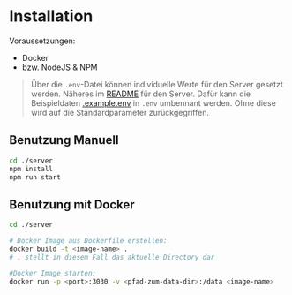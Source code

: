 # Installation
Voraussetzungen:
- Docker  
- bzw. NodeJS & NPM

>Über die `.env`-Datei können individuelle Werte für den Server gesetzt werden. Näheres im [README](server/README.md) für den Server. Dafür kann die Beispieldaten [.example.env](server/example.env) in `.env` umbennant werden. Ohne diese wird auf die Standardparameter zurückgegriffen.

## Benutzung Manuell

```bash 
cd ./server
npm install 
npm run start
```

## Benutzung mit Docker

```bash
cd ./server

# Docker Image aus Dockerfile erstellen:
docker build -t <image-name> . 
# . stellt in diesem Fall das aktuelle Directory dar

#Docker Image starten:
docker run -p <port>:3030 -v <pfad-zum-data-dir>:/data <image-name>

```
